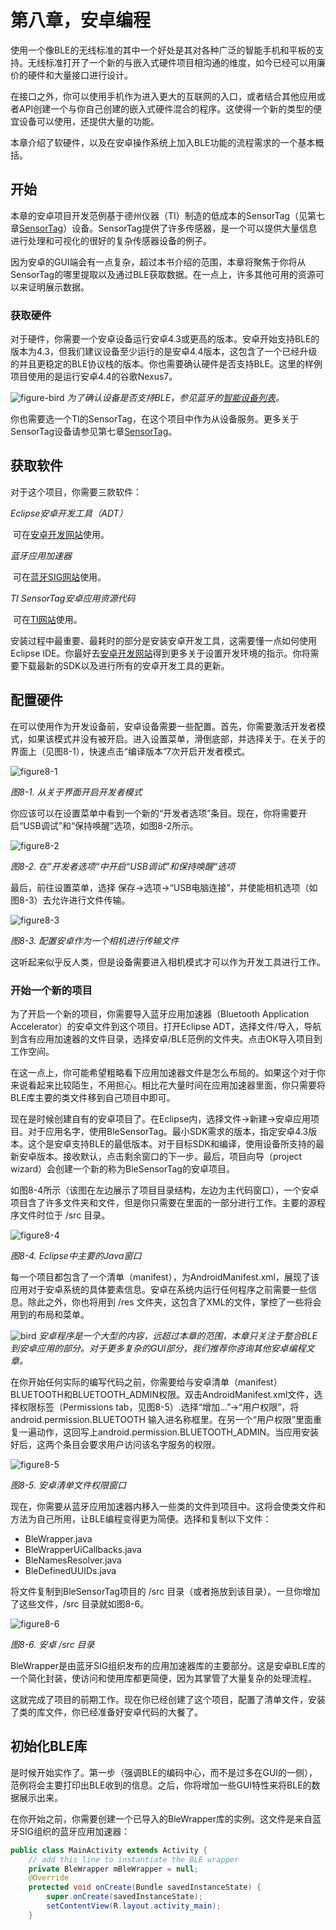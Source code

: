 # 第八章，安卓编程

使用一个像BLE的无线标准的其中一个好处是其对各种广泛的智能手机和平板的支持。无线标准打开了一个新的与嵌入式硬件项目相沟通的维度，如今已经可以用廉价的硬件和大量接口进行设计。

在接口之外，你可以使用手机作为进入更大的互联网的入口，或者结合其他应用或者API创建一个与你自己创建的嵌入式硬件混合的程序。这使得一个新的类型的便宜设备可以使用，还提供大量的功能。

本章介绍了软硬件，以及在安卓操作系统上加入BLE功能的流程需求的一个基本概括。

## 开始

本章的安卓项目开发范例基于德州仪器（TI）制造的低成本的SensorTag（见第七章[SensorTag](./chapter7.md#SensorTsag)）设备。SensorTag提供了许多传感器，是一个可以提供大量信息进行处理和可视化的很好的复杂传感器设备的例子。

因为安卓的GUI端会有一点复杂，超过本书介绍的范围，本章将聚焦于你将从SensorTag的哪里提取以及通过BLE获取数据。在一点上，许多其他可用的资源可以来证明展示数据。

### 获取硬件

对于硬件，你需要一个安卓设备运行安卓4.3或更高的版本。安卓开始支持BLE的版本为4.3，但我们建议设备至少运行的是安卓4.4版本，这包含了一个已经升级的并且更稳定的BLE协议栈的版本。你也需要确认硬件是否支持BLE。这里的样例项目使用的是运行安卓4.4的谷歌Nexus7。

![figure-bird](.\pic\figure-bird.png) *为了确认设备是否支持BLE，参见蓝牙的[智能设备列表](http://bit.ly/1iDPs0M)。*

你也需要选一个TI的SensorTag，在这个项目中作为从设备服务。更多关于SensorTag设备请参见第七章[SensorTag](./chapter7.md#SensorTag)。

## 获取软件

对于这个项目，你需要三款软件：

*Eclipse安卓开发工具（ADT）*

​	可在[安卓开发网站](http://bit.ly/PYcBmE)使用。

*蓝牙应用加速器*

​	可在[蓝牙SIG网站](http://bit.ly/1kQPQuv)使用。

*TI SensorTag安卓应用资源代码*

​	可在[TI网站](http://bit.ly/1kR0aTd)使用。

安装过程中最重要、最耗时的部分是安装安卓开发工具，这需要懂一点如何使用Eclipse IDE。你最好去[安卓开发网站](http://bit.ly/PYcBmE)得到更多关于设置开发环境的指示。你将需要下载最新的SDK以及进行所有的安卓开发工具的更新。

## 配置硬件

在可以使用作为开发设备前，安卓设备需要一些配置。首先，你需要激活开发者模式，如果该模式并没有被开启。进入设置菜单，滑倒底部，并选择关于。在关于的界面上（见图8-1），快速点击“编译版本”7次开启开发者模式。

![figure8-1](.\pic\figure8-1.png)

*图8-1. 从关于界面开启开发者模式*

你应该可以在设置菜单中看到一个新的“开发者选项”条目。现在，你将需要开启“USB调试”和“保持唤醒”选项，如图8-2所示。

![figure8-2](.\pic\figure8-2.png)

*图8-2. 在”开发者选项“中开启“USB调试”和保持唤醒“选项*

最后，前往设置菜单，选择 保存→选项→“USB电脑连接”，并使能相机选项（如图8-3）去允许进行文件传输。

![figure8-3](.\pic\figure8-3.png)

*图8-3. 配置安卓作为一个相机进行传输文件*

这听起来似乎反人类，但是设备需要进入相机模式才可以作为开发工具进行工作。

### 开始一个新的项目

为了开启一个新的项目，你需要导入蓝牙应用加速器（Bluetooth Application Accelerator）的安卓文件到这个项目。打开Eclipse ADT，选择文件/导入，导航到含有应用加速器的文件目录，选择安卓/BLE范例的文件夹。点击OK导入项目到工作空间。

在这一点上，你可能希望粗略看下应用加速器文件是怎么布局的。如果这个对于你来说看起来比较陌生，不用担心。相比花大量时间在应用加速器里面，你只需要将BLE库主要的类文件移到自己项目中即可。

现在是时候创建自有的安卓项目了。在Eclipse内，选择文件→新建→安卓应用项目。对于应用名字，使用BleSensorTag。最小SDK需求的版本，指定安卓4.3版本。这个是安卓支持BLE的最低版本。对于目标SDK和编译，使用设备所支持的最新安卓版本。接收默认，点击剩余窗口的下一步。最后，项目向导（project wizard）会创建一个新的称为BleSensorTag的安卓项目。

如图8-4所示（该图在左边展示了项目目录结构，左边为主代码窗口），一个安卓项目含了许多文件夹和文件，但是你只需要在里面的一部分进行工作。主要的源程序文件时位于 /src 目录。

![figure8-4](.\pic\figure8-4.png)

*图8-4. Eclipse中主要的Java窗口*

每一个项目都包含了一个清单（manifest），为AndroidManifest.xml，展现了该应用对于安卓系统的具体要素信息。安卓在系统内运行任何程序之前需要一些信息。除此之外，你也将用到 /res 文件夹，这包含了XML的文件，掌控了一些将会用到的布局和菜单。

![bird](.\pic\figure-bird.png) *安卓程序是一个大型的内容，远超过本章的范围，本章只关注于整合BLE到安卓应用的部分。对于更多复杂的GUI部分，我们推荐你咨询其他安卓编程文章。*

在你开始任何实际的编写代码之前，你需要给与安卓清单（manifest）BLUETOOTH和BLUETOOTH_ADMIN权限。双击AndroidManifest.xml文件，选择权限标签（Permissions tab，见图8-5）.选择“增加...”→“用户权限”，将android.permission.BLUETOOTH 输入进名称框里。在另一个“用户权限”里面重复一遍动作，这回写上android.permission.BLUETOOTH_ADMIN。当应用安装好后，这两个条目会要求用户访问该名字服务的权限。

![figure8-5](.\pic\figure8-5.png)

*图8-5. 安卓清单文件权限窗口*

现在，你需要从蓝牙应用加速器内移入一些类的文件到项目中。这将会使类文件和方法为自己所用，让BLE编程变得更为简便。选择和复制以下文件：

- BleWrapper.java
- BleWrapperUiCallbacks.java
- BleNamesResolver.java
- BleDefinedUUIDs.java

将文件复制到BleSensorTag项目的 /src 目录（或者拖放到该目录）。一旦你增加了这些文件，/src 目录就如图8-6。

![figure8-6](.\pic\figure8-6.png)

*图8-6. 安卓 /src 目录*

BleWrapper是由蓝牙SIG组织发布的应用加速器库的主要部分。这是安卓BLE库的一个简化封装，使访问和使用库都更简便，因为其掌管了大量复杂的处理流程。

这就完成了项目的前期工作。现在你已经创建了这个项目，配置了清单文件，安装了类的库文件，你已经准备好安卓代码的大餐了。

## 初始化BLE库

是时候开始实作了。第一步（强调BLE的编码中心，而不是过多在GUI的一侧），范例将会主要打印出BLE收到的信息。之后，你将增加一些GUI特性来将BLE的数据展示出来。

在你开始之前，你需要创建一个已导入的BleWrapper库的实例。这文件是来自蓝牙SIG组织的蓝牙应用加速器：

```java
public class MainActivity extends Activity {
    // add this line to instantiate the BLE wrapper
    private BleWrapper mBleWrapper = null;
    @Override
    protected void onCreate(Bundle savedInstanceState) {
        super.onCreate(savedInstanceState);
        setContentView(R.layout.activity_main);
	}
```

